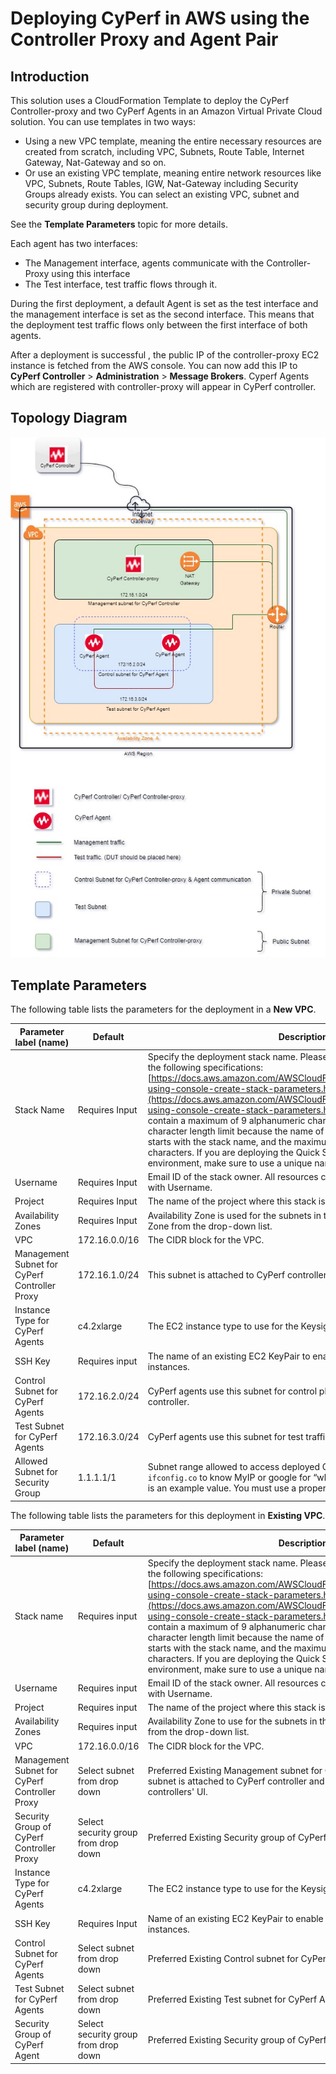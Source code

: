 # Deploying CyPerf in AWS using the Controller Proxy and Agent Pair 
## Introduction
This solution uses a CloudFormation Template to deploy the CyPerf Controller-proxy and two CyPerf Agents in an Amazon Virtual Private Cloud solution.
You can use templates in two ways:
- Using a new VPC template, meaning the entire necessary resources are created from scratch, including VPC, Subnets, Route Table, Internet Gateway, Nat-Gateway and so on.
- Or use an existing VPC template, meaning entire network resources like VPC, Subnets, Route Tables, IGW, Nat-Gateway including Security Groups already exists. You can select an existing VPC, subnet and security group during deployment.

See the **Template Parameters** topic for more details. 

Each agent has two interfaces:
- The Management interface, agents communicate with the Controller-Proxy using this interface
- The Test interface, test traffic flows through it.

During the first deployment, a default Agent is set as the test interface and the management interface is set as the second interface. This means that the deployment test traffic flows only between the first interface of both agents.

After a deployment is successful , the public IP of the controller-proxy EC2 instance is fetched from the AWS console. You can now add this IP to **CyPerf Controller** > **Administration** > **Message Brokers**. 
Cyperf Agents which are registered with controller-proxy will appear in CyPerf controller.

## Topology Diagram
![controller_proxy_and_agent_pair](cyperf_controller_proxy_and_agent_pair.jpg)

## Template Parameters
The following table lists the parameters for the deployment in a **New VPC**.

|**Parameter label (name)**                   |**Default**       |**Description**                                                                                                                                                                                                      |
|---------------------------------------------|--------------|--------------------------------------------------------------------------------------------------------------------------------------------------------------------------------------------------------------------|
|Stack Name                                   |Requires Input|Specify the deployment stack name. Please select the stack name as per the following specifications: [https://docs.aws.amazon.com/AWSCloudFormation/latest/UserGuide/cfn-using-console-create-stack-parameters.html](https://docs.aws.amazon.com/AWSCloudFormation/latest/UserGuide/cfn-using-console-create-stack-parameters.html). The stack name can contain a maximum of 9 alphanumeric characters. Amazon imposes this character length limit because the name of other resources from this stack starts with the stack name, and the maximum resource name length is 64 characters. If you are deploying the Quick Start multiple times in the same environment, make sure to use a unique name.|
|Username                                     |Requires Input|Email ID of the stack owner. All resources created by this stack are tagged with Username.                                                                                                                           |
|Project                                      |Requires Input|The name of the project where this stack is used.                                                                                                                                                                    |
|Availability Zones                           |Requires Input|Availability Zone is used for the subnets in the VPC. Select the Availability Zone from the drop-down list.                                                                                                          |
|VPC                                          |172.16.0.0/16 |The CIDR block for the VPC.                                                                                                                                                                                          |
|Management Subnet for CyPerf Controller Proxy|172.16.1.0/24 |This subnet is attached to CyPerf controller-proxy.                                                                                                                                                                  |
|Instance Type for CyPerf Agents              |c4.2xlarge    |The EC2 instance type to use for the Keysight CyPerf Agent instances.                                                      |
|SSH Key                                      |Requires input|The name of an existing EC2 KeyPair to enable SSH access to the CyPerf instances.                                                                                                                                     |
|Control Subnet for CyPerf Agents             |172.16.2.0/24 |CyPerf agents use this subnet for control plane communication with a  controller.                                                                                                                                     |
|Test Subnet for CyPerf Agents                |172.16.3.0/24 |CyPerf agents use this subnet for test traffic.                                                                                                                                                                       |
|Allowed Subnet for Security Group            |1.1.1.1/1     |Subnet range allowed to access deployed Controller Proxy. Execute `curl ifconfig.co` to know MyIP or google for “what is my IP”. The default value is an example value. You must use a proper subnet range.                                           |

The following table lists the parameters for this deployment in **Existing VPC**.

|**Parameter label (name)**                   |**Default**                         |**Description**                                                                                                                                                                                                      |
|---------------------------------------------|------------------------------------|--------------------------------------------------------------------------------------------------------------------------------------------------------------------------------------------------------------------|
|Stack name                                   |Requires input                      |Specify the deployment stack name. Please select the stack name as per the following specifications: [https://docs.aws.amazon.com/AWSCloudFormation/latest/UserGuide/cfn-using-console-create-stack-parameters.html](https://docs.aws.amazon.com/AWSCloudFormation/latest/UserGuide/cfn-using-console-create-stack-parameters.html). The stack name can contain a maximum of 9 alphanumeric characters. Amazon imposes this character length limit because the name of other resources from this stack starts with the stack name, and the maximum resource name length is 64 characters. If you are deploying the Quick Start multiple times in the same environment, make sure to use a unique name.|
|Username                                     |Requires input                      |Email ID of the stack owner. All resources created by this stack are tagged with Username.                                                                                                                           |
|Project                                      |Requires input                      |The name of the project where this stack is used.                                                                                                                                                                    |
|Availability Zones                           |Requires input                      |Availability Zone to use for the subnets in the VPC. Select Availability Zone from the drop-down list.                                                                                                               |
|VPC                                          |172.16.0.0/16                       |The CIDR block for the VPC.                                                                                                                                                                                          |
|Management Subnet for CyPerf Controller Proxy|Select subnet from drop down        |Preferred Existing Management subnet for CyPerf Controller-proxy. This subnet is attached to CyPerf controller and is used to access the CyPerf controllers' UI.                                                      |
|Security Group of CyPerf Controller Proxy    |Select security group from drop down|Preferred Existing Security group of CyPerf Controller-proxy.                                                                                                                                                         |
|Instance Type for CyPerf Agents              |c4.2xlarge                          |The EC2 instance type to use for the Keysight CyPerf Agent instances.                                                  |
|SSH Key                                      |Requires Input                      |Name of an existing EC2 KeyPair to enable SSH access to the CyPerf instances.                                                                                                                                         |
|Control Subnet for CyPerf Agents             |Select subnet from drop down      |Preferred Existing Control subnet for CyPerf Agent.                                                                                                                                                                   |
|Test Subnet for CyPerf Agents                |Select subnet from drop down        |Preferred Existing Test subnet for CyPerf Agent.                                                                                                                                                                      |
|Security Group of CyPerf Agent               |Select security group from drop down|Preferred Existing Security group of CyPerf Agent.                                                                                                                                                                    |


